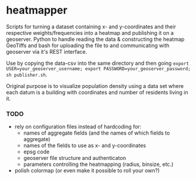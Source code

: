 # heatmapper

Scripts for turning a dataset containing x- and y-coordinates and their respective weights/frequencies into a heatmap and publishing it on a geoserver. Python to handle reading the data & constructing the heatmap GeoTiffs and bash for uploading the file to and communicating with geoserver via it's REST interface.

Use by copying the data-csv into the same directory and then going `export USER=your_geoserver_username; export PASSWORD=your_geoserver_password; sh publisher.sh`.

Original purpose is to visualize population density using a data set where each datum is a building with coordinates and number of residents living in it.

### TODO
- rely on configuration files instead of hardcoding for:
  * names of aggregate fields (and the names of which fields to aggregate)
  * names of the fields to use as x- and y-coordinates
  * epsg code
  * geoserver file structure and authenticaton
  * parameters controlling the heatmapping (radius, binsize, etc.)
- polish colormap (or even make it possible to roll your own?)
